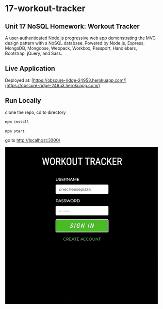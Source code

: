 # 17-workout-tracker
## Unit 17 NoSQL Homework: Workout Tracker

A user-authenticated Node.js [progressive web app](https://en.wikipedia.org/wiki/Progressive_web_application) demonstrating the MVC design pattern with a NoSQL database. Powered by Node.js, Express, MongoDB, Mongoose, Webpack, Workbox, Passport, Handlebars, Bootstrap, jQuery, and Sass.

## Live Application
Deployed at: [https://obscure-ridge-24953.herokuapp.com/](https://obscure-ridge-24953.herokuapp.com/)

## Run Locally  
clone the repo, cd to directory  
```bash 
npm install
```
```bash
npm start
``` 
go to [http://localhost:3000/](http://localhost:3000/)

![screenshot](/public/img/18-workout-screenshot.gif)
